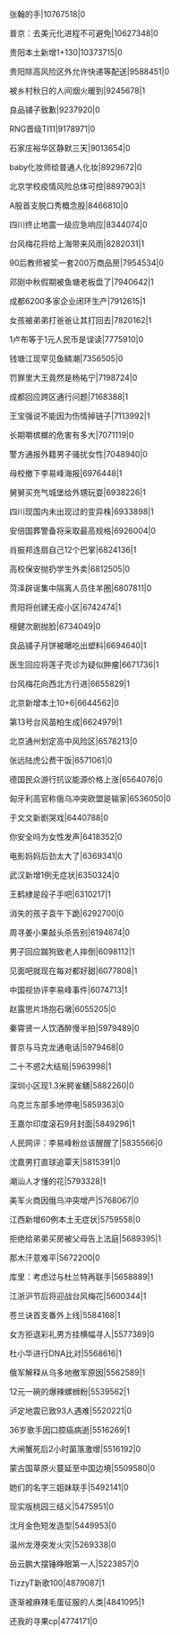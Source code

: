 张翰的手|10767518|0

普京：去美元化进程不可避免|10627348|0

贵阳本土新增1+130|10373715|0

贵阳除高风险区外允许快递等配送|9588451|0

被乡村秋日的人间烟火暖到|9245678|1

良品铺子致歉|9237920|0

RNG晋级TI11|9178971|0

石家庄裕华区静默三天|9013654|0

baby化妆师给普通人化妆|8929672|0

北京学校疫情风险总体可控|8897903|1

A股首支脱口秀概念股|8466810|0

四川终止地震一级应急响应|8344074|0

台风梅花将给上海带来风雨|8282031|1

90后教师被奖一套200万商品房|7954534|0

邓刚中秋假期被鱼塘老板盘了|7940642|1

成都6200多家企业闭环生产|7912615|1

女孩被弟弟打爸爸让其打回去|7820162|1

1卢布等于1元人民币是误读|7775910|0

钱塘江现罕见鱼鳞潮|7356505|0

罚罪里大王竟然是杨祐宁|7198724|0

成都回应跨区通行问题|7168388|1

王宝强说不能因为伤情掉链子|7113992|1

长期嚼槟榔的危害有多大|7071119|0

警方通报外籍男子骚扰女性|7048940|0

母校撤下李易峰海报|6976448|1

舅舅买充气城堡给外甥玩耍|6938226|1

四川现国内未出现过的变异株|6933898|1

安倍国葬警备将采取最高规格|6926004|0

肖振邦连扇自己12个巴掌|6824136|1

高校保安抛扔学生外卖|6812505|0

菏泽辟谣集中隔离人员住羊圈|6807811|0

贵阳将创建无疫小区|6742474|1

檀健次剧抛脸|6734049|0

良品铺子月饼被曝吃出塑料|6694640|1

医生回应将莲子壳诊为疑似肿瘤|6671736|1

台风梅花向西北方行进|6655829|1

北京新增本土10+6|6644562|0

第13号台风苗柏生成|6624979|1

北京通州划定高中风险区|6578213|0

张远陆虎公费干饭|6571061|0

德国民众游行抗议能源价格上涨|6564076|0

匈牙利高官称俄乌冲突欧盟是输家|6536050|0

于文文新剧哭戏|6440788|0

你安全吗为女性发声|6418352|0

电影妈妈后劲太大了|6369341|0

武汉新增1例无症状|6350324|0

王鹤棣是段子手吧|6310217|1

消失的孩子袁午下跪|6292700|0

周寻姜小果敲头杀告别|6194674|0

男子回应踹狗致老人摔倒|6098112|1

见面吧就现在每对都好甜|6077808|1

中国视协评李易峰事件|6074713|1

赵露思片场抱石墩|6055205|0

秦霄贤一人饮酒醉慢半拍|5979489|0

普京与马克龙通电话|5979468|0

二十不惑2大结局|5963998|1

深圳小区现1.3米鳄雀鳝|5882260|0

乌克兰东部多地停电|5859363|0

王嘉尔印度滚石9月封面|5849296|1

人民网评：李易峰粉丝该醒醒了|5835566|0

沈嘉男打直球追覃天|5815391|0

潮汕人才懂的花|5793328|1

美军火商因俄乌冲突增产|5768067|0

江西新增60例本土无症状|5759558|0

拒绝给弟弟买房被父母告上法庭|5689395|1

那木汗意难平|5672200|0

库里：考虑过与杜兰特再联手|5658889|1

江浙沪节后将迎战台风梅花|5600344|1

苍兰诀首支番外上线|5584168|1

女方拒退彩礼男方挂横幅寻人|5577389|0

杜小华进行DNA比对|5568616|1

俄军解释从乌多地撤军原因|5562589|1

12元一碗的爆辣螺蛳粉|5539562|1

泸定地震已致93人遇难|5520221|0

36岁歌手因口腔癌病逝|5516269|1

大闸蟹死后2小时菌落激增|5516192|0

蒙古国草原火蔓延至中国边境|5509580|0

她们的名字三姐妹联手|5492141|0

现实版桃园三结义|5475951|0

沈月金色短发造型|5449953|0

温州龙港突发火灾|5269338|0

岳云鹏大摆锤睁眼第一人|5223857|0

TizzyT新歌100|4879087|1

逐渐被麻辣毛蛋征服的人类|4841095|1

还我的寻果cp|4774171|0

